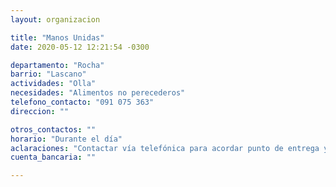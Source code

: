 ```yaml
---
layout: organizacion

title: "Manos Unidas"
date: 2020-05-12 12:21:54 -0300

departamento: "Rocha"
barrio: "Lascano"
actividades: "Olla"
necesidades: "Alimentos no perecederos"
telefono_contacto: "091 075 363"
direccion: ""

otros_contactos: ""
horario: "Durante el día"
aclaraciones: "Contactar vía telefónica para acordar punto de entrega y solicitud de apoyo"
cuenta_bancaria: ""

---
```

